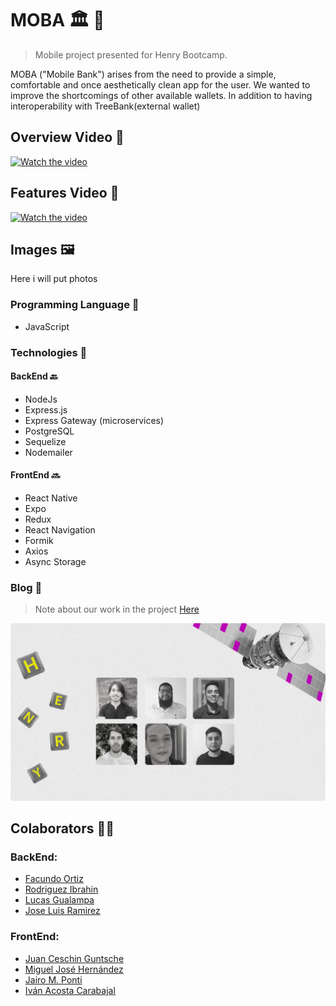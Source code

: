 # MOBA <g-emoji class="g-emoji" alias="classical_building" fallback-src="https://github.githubassets.com/images/icons/emoji/unicode/1f3db.png">🏛️</g-emoji> <g-emoji class="g-emoji" alias="iphone" fallback-src="https://github.githubassets.com/images/icons/emoji/unicode/1f4f1.png">📱</g-emoji>

> Mobile project presented for Henry Bootcamp.

MOBA ("Mobile Bank") arises from the need to provide a simple, comfortable and once aesthetically clean app for the user. We wanted to improve the shortcomings of other available wallets.
In addition to having interoperability with TreeBank(external wallet)

## Overview Video <g-emoji class="g-emoji" alias="eyes" fallback-src="https://github.githubassets.com/images/icons/emoji/unicode/1f440.png">👀</g-emoji>

[![Watch the video](https://img.youtube.com/vi/fs4kmvSOWmg/maxresdefault.jpg)](https://www.youtube.com/watch?v=fs4kmvSOWmg)

## Features Video <g-emoji class="g-emoji" alias="movie_camera" fallback-src="https://github.githubassets.com/images/icons/emoji/unicode/1f3a5.png">🎥</g-emoji> 

[![Watch the video](https://img.youtube.com/vi/4FDrBEQPp98/hqdefault.jpg)](https://www.youtube.com/watch?v=4FDrBEQPp98)

## Images <g-emoji class="g-emoji" alias="framed_picture" fallback-src="https://github.githubassets.com/images/icons/emoji/unicode/1f5bc.png">🖼️</g-emoji>

Here i will put photos

### Programming Language <g-emoji class="g-emoji" alias="tongue" fallback-src="https://github.githubassets.com/images/icons/emoji/unicode/1f445.png">👅</g-emoji>

- JavaScript

### Technologies <g-emoji class="g-emoji" alias="toolbox" fallback-src="https://github.githubassets.com/images/icons/emoji/unicode/1f9f0.png">🧰</g-emoji>

#### BackEnd <g-emoji class="g-emoji" alias="back" fallback-src="https://github.githubassets.com/images/icons/emoji/unicode/1f519.png">🔙</g-emoji>

- NodeJs
- Express.js
- Express Gateway (microservices)
- PostgreSQL
- Sequelize
- Nodemailer

#### FrontEnd <g-emoji class="g-emoji" alias="soon" fallback-src="https://github.githubassets.com/images/icons/emoji/unicode/1f51c.png">🔜</g-emoji>

- React Native
- Expo
- Redux
- React Navigation
- Formik
- Axios
- Async Storage

### Blog <g-emoji class="g-emoji" alias="memo" fallback-src="https://github.githubassets.com/images/icons/emoji/unicode/1f4dd.png">📝</g-emoji>

> Note about our work in the project [Here](https://blog.soyhenry.com/la-billetera-virtual-que-programaron-estudiantes-de-henry/)

![MobaTeam](mobaTeam.png)

## Colaborators <g-emoji class="g-emoji" alias="man_technologist" fallback-src="https://github.githubassets.com/images/icons/emoji/unicode/1f468-1f4bb.png">👨‍💻</g-emoji>

### BackEnd:
- [Facundo Ortiz](https://github.com/facu98)
- [Rodriguez Ibrahin](https://github.com/RodriguezIbrahin)
- [Lucas Gualampa](https://github.com/lucasgualampa)
- [Jose Luis Ramirez](https://github.com/jose640)
### FrontEnd:
- [Juan Ceschin Guntsche](https://github.com/jceschin)
- [Miguel José Hernández](https://github.com/migueljh)
- [Jairo M. Ponti](https://github.com/JairoPonti)
- [Iván Acosta Carabajal](https://github.com/Ivanovicc)
